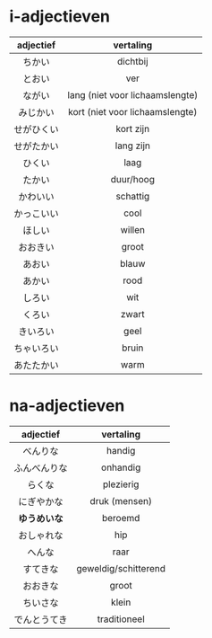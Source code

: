 # i-adjectieven

| adjectief  |            vertaling             |
|:----------:|:--------------------------------:|
|   ちかい   |             dichtbij             |
|   とおい   |               ver                |
|   ながい   | lang (niet voor lichaamslengte)  |
|  みじかい  | kort  (niet voor lichaamslengte) |
| せがひくい |            kort zijn             |
| せがたかい |            lang zijn             |
|   ひくい   |               laag               |
|   たかい   |            duur/hoog             |
|  かわいい  |             schattig             |
| かっこいい |               cool               |
|   ほしい   |              willen              |
|  おおきい  |              groot               |
|   あおい   |              blauw               |
|   あかい   |               rood               |
|   しろい   |               wit                |
|   くろい   |              zwart               |
|  きいろい  |               geel               |
| ちゃいろい |              bruin               |
| あたたかい |               warm               |

# na-adjectieven

|   adjectief    |      vertaling       |
|:--------------:|:--------------------:|
|    べんりな    |        handig        |
|  ふんべんりな  |       onhandig       |
|     らくな     |      plezierig       |
|   にぎやかな   |    druk (mensen)     |
| **ゆうめいな** |       beroemd        |
|   おしゃれな   |         hip          |
|     へんな     |         raar         |
|    すてきな    | geweldig/schitterend |
|    おおきな    |        groot         |
|    ちいさな    |        klein         |
|  でんとうてき  |     traditioneel     |
